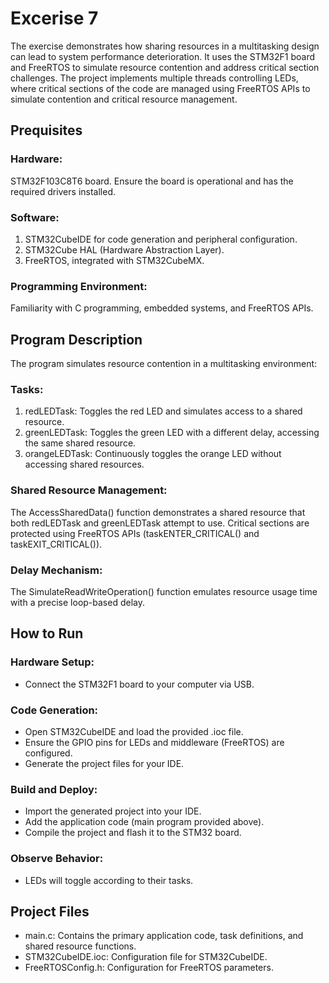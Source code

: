 # Excerise 7

The exercise demonstrates how sharing resources in a multitasking design can lead to system performance deterioration. It uses the STM32F1 board and FreeRTOS to simulate resource contention and address critical section challenges. The project implements multiple threads controlling LEDs, where critical sections of the code are managed using FreeRTOS APIs to simulate contention and critical resource management.

## Prequisites
### Hardware: 
STM32F103C8T6 board. Ensure the board is operational and has the required drivers installed.
### Software:
1. STM32CubeIDE for code generation and peripheral configuration.
2. STM32Cube HAL (Hardware Abstraction Layer).
3. FreeRTOS, integrated with STM32CubeMX.
### Programming Environment: 
Familiarity with C programming, embedded systems, and FreeRTOS APIs.

## Program Description
The program simulates resource contention in a multitasking environment:
### Tasks:
1. redLEDTask: Toggles the red LED and simulates access to a shared resource.
2. greenLEDTask: Toggles the green LED with a different delay, accessing the same shared resource.
3. orangeLEDTask: Continuously toggles the orange LED without accessing shared resources.
### Shared Resource Management:
The AccessSharedData() function demonstrates a shared resource that both redLEDTask and greenLEDTask attempt to use. Critical sections are protected using FreeRTOS APIs (taskENTER_CRITICAL() and taskEXIT_CRITICAL()).
### Delay Mechanism:
The SimulateReadWriteOperation() function emulates resource usage time with a precise loop-based delay.

## How to Run
### Hardware Setup:
- Connect the STM32F1 board to your computer via USB.
### Code Generation:
- Open STM32CubeIDE and load the provided .ioc file.
- Ensure the GPIO pins for LEDs and middleware (FreeRTOS) are configured.
- Generate the project files for your IDE.
### Build and Deploy:
- Import the generated project into your IDE.
- Add the application code (main program provided above).
- Compile the project and flash it to the STM32 board.
### Observe Behavior:
- LEDs will toggle according to their tasks.

## Project Files
- main.c: Contains the primary application code, task definitions, and shared resource functions.
- STM32CubeIDE.ioc: Configuration file for STM32CubeIDE.
- FreeRTOSConfig.h: Configuration for FreeRTOS parameters.
